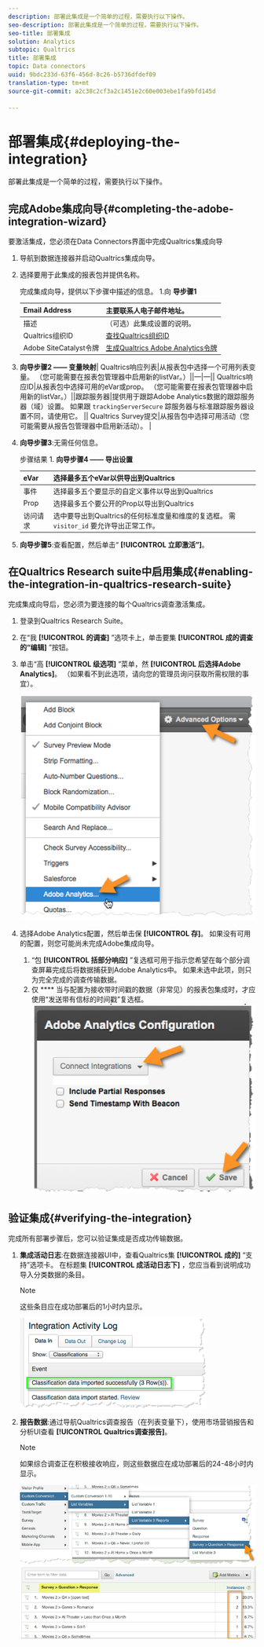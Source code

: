 ```yaml
---
description: 部署此集成是一个简单的过程，需要执行以下操作。
seo-description: 部署此集成是一个简单的过程，需要执行以下操作。
seo-title: 部署集成
solution: Analytics
subtopic: Qualtrics
title: 部署集成
topic: Data connectors
uuid: 9bdc233d-63f6-456d-8c26-b5736dfdef09
translation-type: tm+mt
source-git-commit: a2c38c2cf3a2c1451e2c60e003ebe1fa9bfd145d

---
```



# 部署集成{#deploying-the-integration}

部署此集成是一个简单的过程，需要执行以下操作。

## 完成Adobe集成向导{#completing-the-adobe-integration-wizard}

要激活集成，您必须在Data Connectors界面中完成Qualtrics集成向导

1. 导航到数据连接器并启动Qualtrics集成向导。
1. 选择要用于此集成的报表包并提供名称。

   完成集成向导，提供以下步骤中描述的信息。 1.向 **导步骤1**

   | Email Address | 主要联系人电子邮件地址。 |
   |---|---|
   | 描述 | （可选）此集成设置的说明。 |
   | Qualtrics组织ID | [查找Qualtrics组织ID](../qualtrics-overview/qualtrics-org-id.md) |
   | Adobe SiteCatalyst令牌 | [生成Qualtrics Adobe Analytics令牌](../qualtrics-overview/qualtrics-token.md) |

1. **向导步骤2 —— 变量映射**| Qualtrics响应列表|从报表包中选择一个可用列表变量。 （您可能需要在报表包管理器中启用新的listVar。）||—|—|| Qualtrics响应ID|从报表包中选择可用的eVar或prop。 （您可能需要在报表包管理器中启用新的listVar。）||跟踪服务器|提供用于跟踪Adobe Analytics数据的跟踪服务器（域）设置。 如果跟 `trackingServerSecure` 踪服务器与标准跟踪服务器设置不同，请使用它。  || Qualtrics Survey提交|从报告包中选择可用活动（您可能需要从报告包管理器中启用新活动）。  |

1. **向导步骤3**:无需任何信息。

   步骤结果 1. **向导步骤4 —— 导出设置**

   | eVar | 选择最多五个eVar以供导出到Qualtrics |
   |---|---|
   | 事件 | 选择最多五个要显示的自定义事件以导出到Qualtrics |
   | Prop | 选择最多五个要公开的Prop以导出到Qualtrics |
   |  访问请求 | 选中要导出到Qualtrics的任何标准度量和维度的复选框。 需 `visitor_id` 要允许导出正常工作。 |

1. **向导步骤5**:查看配置，然后单击“ **[!UICONTROL 立即激活”]**。

## 在Qualtrics Research suite中启用集成{#enabling-the-integration-in-qualtrics-research-suite}

完成集成向导后，您必须为要连接的每个Qualtrics调查激活集成。

1. 登录到Qualtrics Research Suite。
1. 在“我 **[!UICONTROL 的调查]** ”选项卡上，单击要集 **[!UICONTROL 成的调查的“编辑]** ”按钮。
1. 单击“高 **[!UICONTROL 级选项]** ”菜单，然 **[!UICONTROL 后选择Adobe Analytics]**。 （如果看不到此选项，请向您的管理员询问获取所需权限的事宜）。

   ![](assets/advanced_options.png)

1. 选择Adobe Analytics配置，然后单击保 **[!UICONTROL 存]**。 如果没有可用的配置，则您可能尚未完成Adobe集成向导。
   1. “包 **[!UICONTROL 括部分响应]** ”复选框可用于指示您希望在每个部分调查屏幕完成后将数据捕获到Adobe Analytics中。 如果未选中此项，则只为完全完成的调查传输数据。
   1. 仅 **** 当与配置为接收带时间戳的数据（非常见）的报表包集成时，才应使用“发送带有信标的时间戳”复选框。
   ![](assets/integration_config.png)

## 验证集成{#verifying-the-integration}

完成所有部署步骤后，您可以验证集成是否成功传输数据。

1. **集成活动日志**:在数据连接器UI中，查看Qualtrics集 **[!UICONTROL 成的]** “支持”选项卡。 在标题集 **[!UICONTROL 成活动日志下]** ，您应当看到说明成功导入分类数据的条目。

   >[!NOTE]
   >
   >这些条目应在成功部署后的1小时内显示。

   ![](assets/verify-1.png)

1. **报告数据**:通过导航Qualtrics调查报告（在列表变量下），使用市场营销报告和分析UI查看 **[!UICONTROL Qualtrics调查报告]**。

   >[!NOTE]
   >
   >如果综合调查正在积极接收响应，则这些数据应在成功部署后的24-48小时内显示。

   ![](assets/verify-2.png) ![](assets/verify-3.png)



